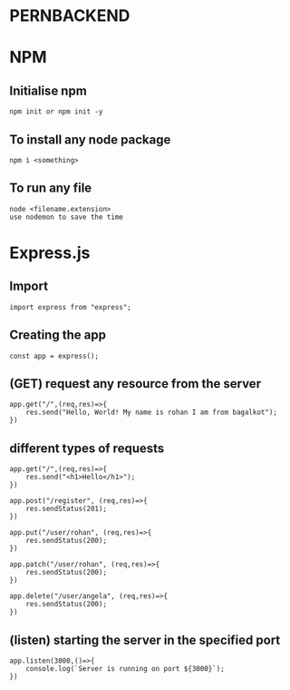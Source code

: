 # PERNBACKEND
# NPM
## Initialise npm
    npm init or npm init -y
## To install any node package
    npm i <something>
## To run any file 
    node <filename.extension>
    use nodemon to save the time
# Express.js  
## Import     
    import express from "express";  
## Creating the app     
    const app = express();  
## (GET) request any resource from the server     
    app.get("/",(req,res)=>{         
        res.send("Hello, World! My name is rohan I am from bagalkot");     
    })  
## different types of requests
    app.get("/",(req,res)=>{
        res.send("<h1>Hello</h1>");
    })
    
    app.post("/register", (req,res)=>{
        res.sendStatus(201);
    })
    
    app.put("/user/rohan", (req,res)=>{
        res.sendStatus(200);
    })
    
    app.patch("/user/rohan", (req,res)=>{
        res.sendStatus(200);
    })
    
    app.delete("/user/angela", (req,res)=>{
        res.sendStatus(200);
    })
## (listen) starting the server in the specified port     
    app.listen(3000,()=>{         
        console.log(`Server is running on port ${3000}`);     
    })
    
